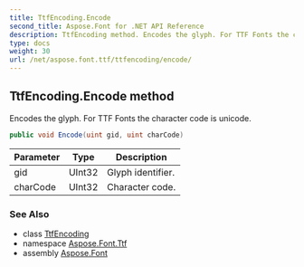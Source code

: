 ```yaml
---
title: TtfEncoding.Encode
second_title: Aspose.Font for .NET API Reference
description: TtfEncoding method. Encodes the glyph. For TTF Fonts the character code is unicode
type: docs
weight: 30
url: /net/aspose.font.ttf/ttfencoding/encode/
---
```

## TtfEncoding.Encode method

Encodes the glyph. For TTF Fonts the character code is unicode.

```csharp
public void Encode(uint gid, uint charCode)
```

| Parameter | Type | Description |
| --- | --- | --- |
| gid | UInt32 | Glyph identifier. |
| charCode | UInt32 | Character code. |

### See Also

* class [TtfEncoding](../)
* namespace [Aspose.Font.Ttf](../../../aspose.font.ttf/)
* assembly [Aspose.Font](../../../)


